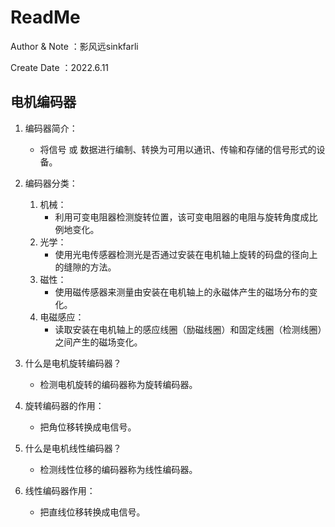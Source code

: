 # ReadMe
Author & Note ：影风远sinkfarli

Create Date ：2022.6.11

## 电机编码器
1. 编码器简介：
   - 将信号 或 数据进行编制、转换为可用以通讯、传输和存储的信号形式的设备。

2. 编码器分类：
   1. 机械：
      - 利用可变电阻器检测旋转位置，该可变电阻器的电阻与旋转角度成比例地变化。    
   2. 光学：
      - 使用光电传感器检测光是否通过安装在电机轴上旋转的码盘的径向上的缝隙的方法。
   3. 磁性：
       - 使用磁传感器来测量由安装在电机轴上的永磁体产生的磁场分布的变化。
   4. 电磁感应：
       - 读取安装在电机轴上的感应线圈（励磁线圈）和固定线圈（检测线圈）之间产生的磁场变化。 

3. 什么是电机旋转编码器？
   - 检测电机旋转的编码器称为旋转编码器。

5. 旋转编码器的作用：
   - 把角位移转换成电信号。
  
6. 什么是电机线性编码器？
   - 检测线性位移的编码器称为线性编码器。

7. 线性编码器作用：
   - 把直线位移转换成电信号。



